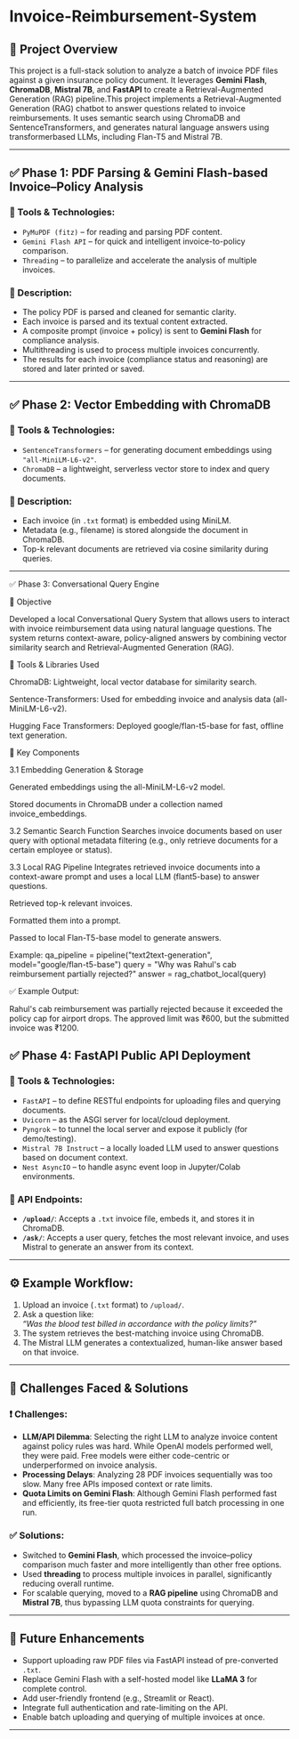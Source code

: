 # Invoice-Reimbursement-System

## 📌 Project Overview

This project is a full-stack solution to analyze a batch of invoice PDF files against a given insurance policy document. It leverages **Gemini Flash**, **ChromaDB**, **Mistral 7B**, and **FastAPI** to create a Retrieval-Augmented Generation (RAG) pipeline.This project implements a Retrieval-Augmented Generation (RAG) chatbot to answer questions related to invoice reimbursements. It uses semantic search using ChromaDB and SentenceTransformers, and generates natural language answers using transformerbased LLMs, including Flan-T5 and Mistral 7B.

---

## ✅ Phase 1: PDF Parsing & Gemini Flash-based Invoice–Policy Analysis

### 🔧 Tools & Technologies:
- `PyMuPDF (fitz)` – for reading and parsing PDF content.
- `Gemini Flash API` – for quick and intelligent invoice-to-policy comparison.
- `Threading` – to parallelize and accelerate the analysis of multiple invoices.

### 📌 Description:
- The policy PDF is parsed and cleaned for semantic clarity.
- Each invoice is parsed and its textual content extracted.
- A composite prompt (invoice + policy) is sent to **Gemini Flash** for compliance analysis.
- Multithreading is used to process multiple invoices concurrently.
- The results for each invoice (compliance status and reasoning) are stored and later printed or saved.

---

## ✅ Phase 2: Vector Embedding with ChromaDB

### 🔧 Tools & Technologies:
- `SentenceTransformers` – for generating document embeddings using `"all-MiniLM-L6-v2"`.
- `ChromaDB` – a lightweight, serverless vector store to index and query documents.

### 📌 Description:
- Each invoice (in `.txt` format) is embedded using MiniLM.
- Metadata (e.g., filename) is stored alongside the document in ChromaDB.
- Top-k relevant documents are retrieved via cosine similarity during queries.

---

✅ Phase 3: Conversational Query Engine

🎯 Objective

Developed a local Conversational Query System that allows users to interact with invoice reimbursement data using natural language questions. The system returns context-aware, policy-aligned answers by combining vector similarity search and Retrieval-Augmented Generation (RAG).

🧰 Tools & Libraries Used

ChromaDB: Lightweight, local vector database for similarity search.

Sentence-Transformers: Used for embedding invoice and analysis data (all-MiniLM-L6-v2).

Hugging Face Transformers: Deployed google/flan-t5-base for fast, offline text generation.

🧩 Key Components

3.1 Embedding Generation & Storage

Generated embeddings using the all-MiniLM-L6-v2 model.

Stored documents in ChromaDB under a collection named invoice_embeddings.

3.2 Semantic Search Function
Searches invoice documents based on user query with optional metadata filtering (e.g., only retrieve documents for a certain employee or status).

3.3 Local RAG Pipeline
Integrates retrieved invoice documents into a context-aware prompt and uses a local LLM (flant5-base) to answer questions. 

Retrieved top-k relevant invoices.

Formatted them into a prompt.

Passed to local Flan-T5-base model to generate answers.

Example:
qa_pipeline = pipeline("text2text-generation", model="google/flan-t5-base")
query = "Why was Rahul's cab reimbursement partially rejected?"
answer = rag_chatbot_local(query)

✅ Example Output:

Rahul's cab reimbursement was partially rejected because it exceeded the policy cap for airport drops. The approved limit was ₹600, but the submitted invoice was ₹1200.


## ✅ Phase 4: FastAPI Public API Deployment

### 🔧 Tools & Technologies:
- `FastAPI` – to define RESTful endpoints for uploading files and querying documents.
- `Uvicorn` – as the ASGI server for local/cloud deployment.
- `Pyngrok` – to tunnel the local server and expose it publicly (for demo/testing).
- `Mistral 7B Instruct` – a locally loaded LLM used to answer questions based on document context.
- `Nest AsyncIO` – to handle async event loop in Jupyter/Colab environments.

### 📌 API Endpoints:
- **`/upload/`**: Accepts a `.txt` invoice file, embeds it, and stores it in ChromaDB.
- **`/ask/`**: Accepts a user query, fetches the most relevant invoice, and uses Mistral to generate an answer from its context.

---

## ⚙️ Example Workflow:

1. Upload an invoice (`.txt` format) to `/upload/`.
2. Ask a question like:  
   _“Was the blood test billed in accordance with the policy limits?”_
3. The system retrieves the best-matching invoice using ChromaDB.
4. The Mistral LLM generates a contextualized, human-like answer based on that invoice.

---

## 🧠 Challenges Faced & Solutions

### ❗ Challenges:
- **LLM/API Dilemma**: Selecting the right LLM to analyze invoice content against policy rules was hard. While OpenAI models performed well, they were paid. Free models were either code-centric or underperformed on invoice analysis.
- **Processing Delays**: Analyzing 28 PDF invoices sequentially was too slow. Many free APIs imposed context or rate limits.
- **Quota Limits on Gemini Flash**: Although Gemini Flash performed fast and efficiently, its free-tier quota restricted full batch processing in one run.

### ✅ Solutions:
- Switched to **Gemini Flash**, which processed the invoice–policy comparison much faster and more intelligently than other free options.
- Used **threading** to process multiple invoices in parallel, significantly reducing overall runtime.
- For scalable querying, moved to a **RAG pipeline** using ChromaDB and **Mistral 7B**, thus bypassing LLM quota constraints for querying.

---

## 🚀 Future Enhancements

- Support uploading raw PDF files via FastAPI instead of pre-converted `.txt`.
- Replace Gemini Flash with a self-hosted model like **LLaMA 3** for complete control.
- Add user-friendly frontend (e.g., Streamlit or React).
- Integrate full authentication and rate-limiting on the API.
- Enable batch uploading and querying of multiple invoices at once.

---


